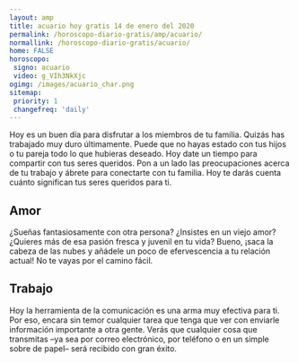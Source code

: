 ```yaml
---
layout: amp
title: acuario hoy gratis 14 de enero del 2020 
permalink: /horoscopo-diario-gratis/amp/acuario/
normallink: /horoscopo-diario-gratis/acuario/
home: FALSE
horoscopo:
 signo: acuario
 video: g_VIh3NkXjc
ogimg: /images/acuario_char.png
sitemap:
 priority: 1
 changefreq: 'daily'
---
```



Hoy es un buen día para disfrutar a los miembros de tu familia. Quizás has trabajado muy duro últimamente. Puede que no hayas estado con tus hijos o tu pareja todo lo que hubieras deseado. Hoy date un tiempo para compartir con tus seres queridos. Pon a un lado las preocupaciones acerca de tu trabajo y ábrete para conectarte con tu familia. Hoy te darás cuenta cuánto significan tus seres queridos para ti.

## Amor

¿Sueñas fantasiosamente con otra persona? ¿Insistes en un viejo amor? ¿Quieres más de esa pasión fresca y juvenil en tu vida? Bueno, ¡saca la cabeza de las nubes y añádele un poco de efervescencia a tu relación actual! No te vayas por el camino fácil.

## Trabajo

Hoy la herramienta de la comunicación es una arma muy efectiva para ti. Por eso, encara sin temor cualquier tarea que tenga que ver con enviarle información importante a otra gente. Verás que cualquier cosa que transmitas –ya sea por correo electrónico, por teléfono o en un simple sobre de papel– será recibido con gran éxito.